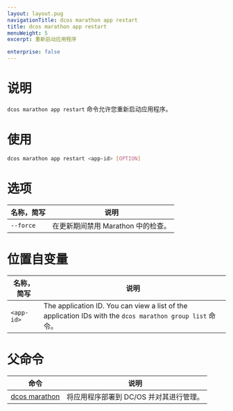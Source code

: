 ```yaml
---
layout: layout.pug
navigationTitle: dcos marathon app restart
title: dcos marathon app restart
menuWeight: 5
excerpt: 重新启动应用程序

enterprise: false
---
```



# 说明
`dcos marathon app restart` 命令允许您重新启动应用程序。

# 使用

```bash
dcos marathon app restart <app-id> [OPTION]
```

# 选项

| 名称，简写 | 说明 |
|---------|-------------|
| `--force` | 在更新期间禁用 Marathon 中的检查。|

# 位置自变量

| 名称，简写 | 说明 |
|---------|-------------|
| `<app-id>`   |  The application ID.  You can view a list of the application IDs with the `dcos marathon group list` 命令。|

# 父命令

| 命令 | 说明 |
|---------|-------------|
| [dcos marathon](/zh/1.11/cli/command-reference/dcos-marathon/) | 将应用程序部署到 DC/OS 并对其进行管理。|


